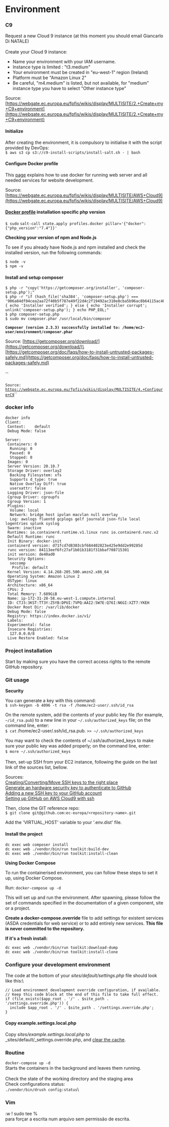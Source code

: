 # Environment

### C9

Request a new Cloud 9 instance (at this moment you should email Giancarlo Di NATALE)\
\
Create your Cloud 9 instance:

* Name your environment with your IAM username.
* Instance type is limited : "t3.medium"
* Your environment must be created in "eu-west-1" region (Ireland)
* Platform must be "Amazon Linux 2"
* Be careful, "m4.medium" is listed, but not available, for "medium" instance type you have to select "Other instance type"

Source: [https://webgate.ec.europa.eu/fpfis/wikis/display/MULTISITE/2.+Create+my+C9+environment](https://webgate.ec.europa.eu/fpfis/wikis/display/MULTISITE/2.+Create+my+C9+environment)

#### Initialize

After creating the environment, it is compulsory to initialise it with the script provided by DevOps:\
`$ aws s3 cp s3://c9-install-scripts/install-salt.sh - | bash`

#### Configure Docker profile <a href="#id-4.configurec9-dockerprofile" id="id-4.configurec9-dockerprofile"></a>

This [page](https://webgate.ec.europa.eu/fpfis/wikis/display/MULTISITE/AWS+Cloud9+-+Docker) explains how to use docker for running web server and all needed services for website development.

Source: [https://webgate.ec.europa.eu/fpfis/wikis/display/MULTISITE/AWS+Cloud9](https://webgate.ec.europa.eu/fpfis/wikis/display/MULTISITE/AWS+Cloud9)

#### [Docker profile](https://webgate.ec.europa.eu/fpfis/wikis/display/MULTISITE/4.+Configure+C9#id-4.ConfigureC9-Dockerprofile) **installation specific php version** <a href="#id-4.configurec9-2profilesareavailable" id="id-4.configurec9-2profilesareavailable"></a>

`$ sudo` `salt-call state.apply profiles.docker pillar='{"docker":{"php_version":"7.4"}}'`

**Checking your version of npm and Node.js**

To see if you already have Node.js and npm installed and check the installed version, run the following commands:

```
$ node -v
$ npm -v
```

#### &#x20;Install and setup composer <a href="#id-4.configurec9-dockerprofile" id="id-4.configurec9-dockerprofile"></a>

```
$ php -r "copy('https://getcomposer.org/installer', 'composer-setup.php');"
$ php -r "if (hash_file('sha384', 'composer-setup.php') === '906a84df04cea2aa72f40b5f787e49f22d4c2f19492ac310e8cba5b96ac8b64115ac402c8cd292b8a03482574915d1a8') { echo 'Installer verified'; } else { echo 'Installer corrupt'; unlink('composer-setup.php'); } echo PHP_EOL;"
$ php composer-setup.php
$ sudo mv composer.phar /usr/local/bin/composer
```

**`Composer (version 2.3.3) successfully installed to: /home/ec2-user/environment/composer.phar`**

Source: [https://getcomposer.org/download/](https://getcomposer.org/download/)\
[https://getcomposer.org/doc/faqs/how-to-install-untrusted-packages-safely.md](https://getcomposer.org/doc/faqs/how-to-install-untrusted-packages-safely.md)

#### `` <a href="#id-4.configurec9-2profilesareavailable" id="id-4.configurec9-2profilesareavailable"></a>

`Source:` [`https://webgate.ec.europa.eu/fpfis/wikis/display/MULTISITE/4.+Configure+C9`](https://webgate.ec.europa.eu/fpfis/wikis/display/MULTISITE/4.+Configure+C9)``

### docker info

```
docker info
Client:
 Context:    default
 Debug Mode: false

Server:
 Containers: 0
  Running: 0
  Paused: 0
  Stopped: 0
 Images: 0
 Server Version: 20.10.7
 Storage Driver: overlay2
  Backing Filesystem: xfs
  Supports d_type: true
  Native Overlay Diff: true
  userxattr: false
 Logging Driver: json-file
 Cgroup Driver: cgroupfs
 Cgroup Version: 1
 Plugins:
  Volume: local
  Network: bridge host ipvlan macvlan null overlay
  Log: awslogs fluentd gcplogs gelf journald json-file local logentries splunk syslog
 Swarm: inactive
 Runtimes: io.containerd.runtime.v1.linux runc io.containerd.runc.v2
 Default Runtime: runc
 Init Binary: docker-init
 containerd version: d71fcd7d8303cbf684402823e425e9dd2e99285d
 runc version: 84113eef6fc27af1b01b3181f31bbaf708715301
 init version: de40ad0
 Security Options:
  seccomp
   Profile: default
 Kernel Version: 4.14.268-205.500.amzn2.x86_64
 Operating System: Amazon Linux 2
 OSType: linux
 Architecture: x86_64
 CPUs: 2
 Total Memory: 7.689GiB
 Name: ip-172-31-28-58.eu-west-1.compute.internal
 ID: CTJ3:3KST:TT3Y:Z5YB:DPUI:7VPQ:AAI2:5W7E:Q76I:N6GI:XZT7:YKEH
 Docker Root Dir: /var/lib/docker
 Debug Mode: false
 Registry: https://index.docker.io/v1/
 Labels:
 Experimental: false
 Insecure Registries:
  127.0.0.0/8
 Live Restore Enabled: false
```

### Project installation

Start by making sure you have the correct access rights to the remote GitHub repository.

### Git usage

**Security**

You can generate a key with this command:\
`$ ssh-keygen -b 4096 -t rsa -f /home/ec2-user/.ssh/id_rsa`

On the remote system, add the contents of your public key file (for example, `~/id_rsa.pub`) to a new line in your `~/.ssh/authorized_keys` file; on the command line, enter:\
`$ cat` /home/ec2-user/.ssh/id\_rsa.pub. `>> ~/.ssh/authorized_keys`

You may want to check the contents of \~/.ssh/authorized\_keys to make sure your public key was added properly; on the command line, enter:\
`$ more ~/.ssh/authorized_keys`[\
](https://docs.github.com/en/authentication/connecting-to-github-with-ssh/adding-a-new-ssh-key-to-your-github-account)\
Then, set-up SSH from your EC2 instance, following the guide on the last link of the sources list, bellow.

Sources: \
[Creating/Converting/Move SSH keys to the right place\
](https://webgate.ec.europa.eu/fpfis/wikis/pages/viewpage.action?pageId=297601060#id-6.C9,SSH\&PhpStorm-Configurationfileforscripts)[Generate an hardware security key to authenticate to GitHub](https://docs.github.com/en/authentication/connecting-to-github-with-ssh/generating-a-new-ssh-key-and-adding-it-to-the-ssh-agent)\
[Adding a new SSH key to your GitHub account](https://docs.github.com/en/authentication/connecting-to-github-with-ssh/adding-a-new-ssh-key-to-your-github-account)\
[Setting up GitHub on AWS Cloud9 with ssh](https://medium.com/sonabstudios/setting-up-github-on-aws-cloud9-with-ssh-2545c4f989ea)

Then, clone the GIT reference repo:\
`$ git clone git@github.com:ec-europa/<repository-name>.git`

Add the 'VIRTUAL\_HOST' variable to your '.env.dist' file.

#### Install the project

```
dc exec web composer install
dc exec web ./vendor/bin/run toolkit:build-dev
dc exec web ./vendor/bin/run toolkit:install-clean
```

**Using Docker Compose**

To run the containerised environment, you can follow these steps to set it up, using Docker Compose.

Run: `docker-compose up -d`

This will set up and run the environment. After spawning, please follow the set of commands specified in the documentation of a given component, site or a project.&#x20;

**Create a docker-compose.override** file to add settings for existent services (ASDA credentials for web service) or to add entirely new services. **This file is never committed to the repository.**

**If it's a fresh install:**

```
dc exec web ./vendor/bin/run toolkit:download-dump
dc exec web ./vendor/bin/run toolkit:install-clone
```

### Configure your development environment

The code at the bottom of your _sites/default/settings.php_ file should look like this:\


```
// Load environment development override configuration, if available.
// Keep this code block at the end of this file to take full effect.
if (file_exists($app_root . '/' . $site_path . '/settings.override.php')) {
  include $app_root . '/' . $site_path . '/settings.override.php';
}
```

#### Copy example.settings.local.php

Copy _sites/example.settings.local.php_ to _sites/default/_settings.override.php, and [clear the cache](https://drupalize.me/tutorial/clear-drupals-cache).

###

###

### Routine

`docker-compose up -d`\
Starts the containers in the background and leaves them running.\
\
Check the state of the working directory and the staging area\
Check configurations status:\
`./vendor/bin/drush config:status`\\

### Vim

:w ! sudo tee %\
para forçar a escrita num arquivo sem permissão de escrita.
